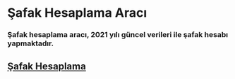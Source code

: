 # Şafak Hesaplama Aracı
### Şafak hesaplama aracı, 2021 yılı güncel verileri ile şafak hesabı yapmaktadır.

## [Şafak Hesaplama](http://safak-hesaplama-formu.lovestoblog.com/)
